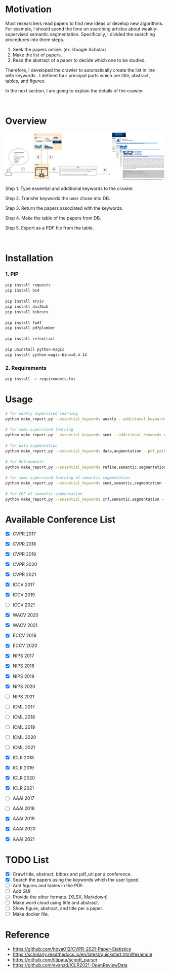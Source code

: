 # Motivation
Most researchers read papers to find new ideas or develop new algorithms. For example, I should spend the time on searching articles about weakly-supervised semantic segmentation. Specifically, I divided the searching procedures into three steps. 

1. Seek the papers online. (ex. Google Scholar)
2. Make the list of papers.
3. Read the abstract of a paper to decide which one to be studied.

Therefore, I developed the crawler to automatically create the list in line with keywords . I defined four principal parts which are title, abstract, tables, and figures. 

In the next section, I am going to explain the details of the crawler. 

<br>

# Overview

![Overview](./resource/Crawler_For_Searching_Papers-Overview.png)

Step 1. Type essential and additional keywords to the crawler.

Step 2. Transfer keywords the user chose into DB.

Step 3. Return the papers associated with the keywords. 

Step 4. Make the table of the papers from DB. 

Step 5. Export as a PDF file from the table. 

<br>

# Installation

### 1. PIP 
```bash
pip install requests
pip install bs4

pip install arxiv
pip install doi2bib
pip install bibcure

pip install fpdf
pip install pdfplumber

pip install refextract

pip uninstall python-magic
pip install python-magic-bin==0.4.14
```

### 2. Requirements
```bash
pip install -r requirements.txt
```

# Usage
```bash
# for weakly supervised learning
python make_report.py --essential_keywords weakly --additional_keywords segmentation,detection,localization --pdf_path ./results/Weakly_Supervised_Learning.pdf

# for semi-supervised learning
python make_report.py --essential_keywords semi --additional_keywords segmentation,detection,localization --pdf_path ./results/Semi_Supervised_Learning.pdf

# for data augmentation
python make_report.py --essential_keywords data,augmentation --pdf_path ./results/DataAugmentation.pdf

# for Refinements
python make_report.py --essential_keywords refine,semantic,segmentation --pdf_path ./results/Refinements_For_Semantic_Segmentation.pdf

# for semi-supervised learning of semantic segmentation
python make_report.py --essential_keywords semi,semantic,segmentation --pdf_path ./results/Semi_Supervised_Learning_For_Semantic_Segmentation.pdf

# for CRF of semantic segmentation
python make_report.py --essential_keywords crf,semantic,segmentation --pdf_path ./results/CRF_For_Semantic_Segmentation.pdf
```

# Available Conference List
- [x] CVPR 2017
- [x] CVPR 2018
- [x] CVPR 2019
- [x] CVPR 2020
- [x] CVPR 2021

- [x] ICCV 2017
- [x] ICCV 2019
- [ ] ICCV 2021

- [x] WACV 2020
- [x] WACV 2021

- [x] ECCV 2018
- [x] ECCV 2020

- [x] NIPS 2017
- [x] NIPS 2018
- [x] NIPS 2019
- [x] NIPS 2020
- [ ] NIPS 2021

- [ ] ICML 2017
- [ ] ICML 2018
- [ ] ICML 2019
- [ ] ICML 2020
- [ ] ICML 2021

- [x] ICLR 2018
- [x] ICLR 2019
- [x] ICLR 2020
- [x] ICLR 2021 

- [ ] AAAI 2017
- [ ] AAAI 2018
- [x] AAAI 2019
- [x] AAAI 2020
- [x] AAAI 2021

# TODO List
- [X] Crawl title, abstract, bibtex and pdf_url per a conference.
- [x] Search the papers using the keywords which the user typed. 
- [ ] Add figures and tables in the PDF.
- [ ] Add GUI
- [ ] Provide the other formats. (XLSX, Markdown)
- [ ] Make word cloud using title and abstract.
- [ ] Show figure, abstract, and title per a paper. 
- [ ] Make docker file.

# Reference
- https://github.com/hoya012/CVPR-2021-Paper-Statistics
- https://scholarly.readthedocs.io/en/latest/quickstart.html#example
- https://github.com/titipata/scipdf_parser
- https://github.com/evanzd/ICLR2021-OpenReviewData